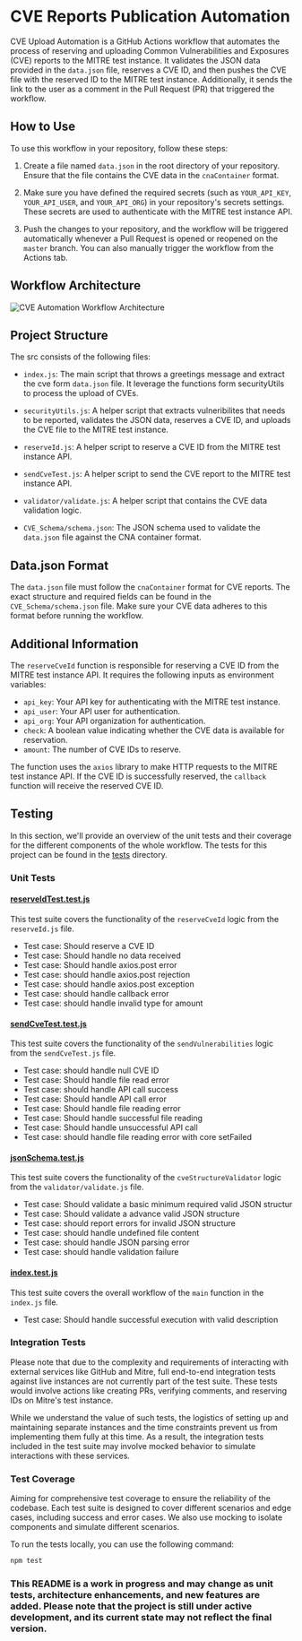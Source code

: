 # CVE Reports Publication Automation

CVE Upload Automation is a GitHub Actions workflow that automates the process of reserving and uploading Common Vulnerabilities and Exposures (CVE) reports to the MITRE test instance. It validates the JSON data provided in the `data.json` file, reserves a CVE ID, and then pushes the CVE file with the reserved ID to the MITRE test instance. Additionally, it sends the link to the user as a comment in the Pull Request (PR) that triggered the workflow.

## How to Use

To use this workflow in your repository, follow these steps:

1. Create a file named `data.json` in the root directory of your repository. Ensure that the file contains the CVE data in the `cnaContainer` format.

2. Make sure you have defined the required secrets (such as `YOUR_API_KEY`, `YOUR_API_USER`, and `YOUR_API_ORG`) in your repository's secrets settings. These secrets are used to authenticate with the MITRE test instance API.

3. Push the changes to your repository, and the workflow will be triggered automatically whenever a Pull Request is opened or reopened on the `master` branch. You can also manually trigger the workflow from the Actions tab.

## Workflow Architecture
![CVE Automation Workflow Architecture](https://i.imgur.com/liDuRCu.jpg)

## Project Structure

The src consists of the following files:

- `index.js`: The main script that throws a greetings message and extract the cve form `data.json` file. It leverage the functions form securityUtils to process the upload of CVEs.

- `securityUtils.js`: A helper script that extracts vulneribilites that needs to be reported, validates the JSON data, reserves a CVE ID, and uploads the CVE file to the MITRE test instance.

- `reserveId.js`: A helper script to reserve a CVE ID from the MITRE test instance API.

- `sendCveTest.js`: A helper script to send the CVE report to the MITRE test instance API.

- `validator/validate.js`: A helper script that contains the CVE data validation logic.

- `CVE_Schema/schema.json`: The JSON schema used to validate the `data.json` file against the CNA container format.

## Data.json Format

The `data.json` file must follow the `cnaContainer` format for CVE reports. The exact structure and required fields can be found in the `CVE_Schema/schema.json` file. Make sure your CVE data adheres to this format before running the workflow.

## Additional Information

The `reserveCveId` function is responsible for reserving a CVE ID from the MITRE test instance API. It requires the following inputs as environment variables:

- `api_key`: Your API key for authenticating with the MITRE test instance.
- `api_user`: Your API user for authentication.
- `api_org`: Your API organization for authentication.
- `check`: A boolean value indicating whether the CVE data is available for reservation.
- `amount`: The number of CVE IDs to reserve.

The function uses the `axios` library to make HTTP requests to the MITRE test instance API. If the CVE ID is successfully reserved, the `callback` function will receive the reserved CVE ID.

## Testing

In this section, we'll provide an overview of the unit tests and their coverage for the different components of the whole workflow.
The tests for this project can be found in the [tests](./tests/) directory.

### Unit Tests

#### [reserveIdTest.test.js](./tests/reserveId.test.js)

This test suite covers the functionality of the `reserveCveId` logic from the `reserveId.js` file.

- Test case: Should reserve a CVE ID
- Test case: Should handle no data received
- Test case: Should handle axios.post error
- Test case: should handle axios.post rejection
- Test case: should handle axios.post exception
- Test case: should handle callback error
- Test case: should handle invalid type for amount

#### [sendCveTest.test.js](./tests/sendCveTest.test.js)

This test suite covers the functionality of the `sendVulnerabilities` logic from the `sendCveTest.js` file.

- Test case: should handle null CVE ID
- Test case: Should handle file read error
- Test case: should handle API call success
- Test case: Should handle API call error
- Test case: Should handle file reading error
- Test case: Should handle successful file reading
- Test case: Should handle unsuccessful API call
- Test case: should handle file reading error with core setFailed

#### [jsonSchema.test.js](./tests/jsonSchema.test.js)

This test suite covers the functionality of the `cveStructureValidator` logic from the `validator/validate.js` file.

- Test case: Should validate a basic minimum required valid JSON structur
- Test case: Should validate a advance valid JSON structure
- Test case: should report errors for invalid JSON structure
- Test case: should handle undefined file content
- Test case: should handle JSON parsing error
- Test case: should handle validation failure

#### [index.test.js](./tests/index.test.js)

This test suite covers the overall workflow of the `main` function in the `index.js` file.

- Test case: Should handle successful execution with valid description

### Integration Tests

Please note that due to the complexity and requirements of interacting with external services like GitHub and Mitre, full end-to-end integration tests against live instances are not currently part of the test suite. These tests would involve actions like creating PRs, verifying comments, and reserving IDs on Mitre's test instance.

While we understand the value of such tests, the logistics of setting up and maintaining separate instances and the time constraints prevent us from implementing them fully at this time. As a result, the integration tests included in the test suite may involve mocked behavior to simulate interactions with these services.

### Test Coverage

Aiming for comprehensive test coverage to ensure the reliability of the codebase. Each test suite is designed to cover different scenarios and edge cases, including success and error cases. We also use mocking to isolate components and simulate different scenarios.

To run the tests locally, you can use the following command:

```bash
npm test
```

### This README is a work in progress and may change as unit tests, architecture enhancements, and new features are added. Please note that the project is still under active development, and its current state may not reflect the final version.

